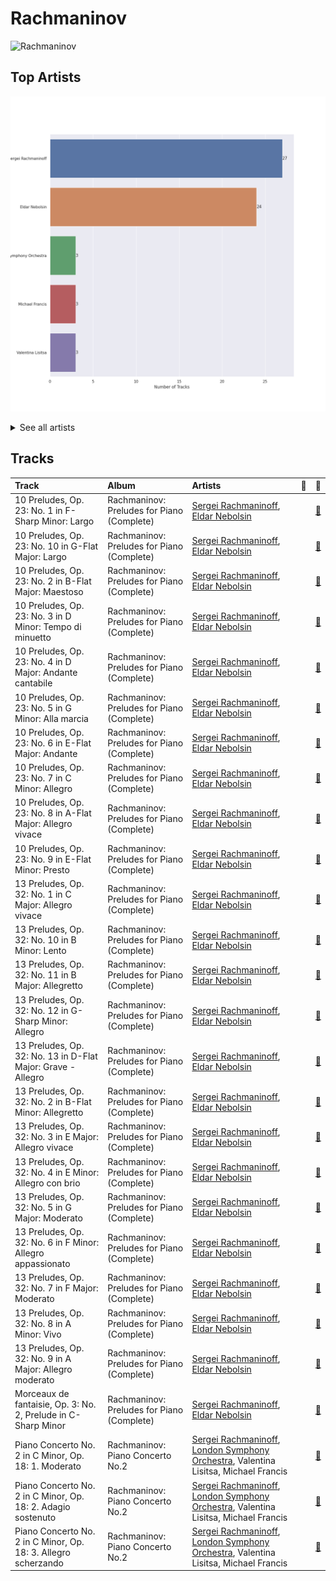 # Rachmaninov


<img src="https://i.scdn.co/image/ab67616d0000b2732ab037775757e856d496f2f5" alt="Rachmaninov" width="100" />

## Top Artists

![Bar chart of top 5 artists in Rachmaninov](../images/playlists/rachmaninov/artists.png)


<details>
<summary>See all artists</summary>

|   Number of Tracks | Artist                                                               | 🔗                                                           |
|-------------------:|:---------------------------------------------------------------------|:------------------------------------------------------------|
|                 27 | [Sergei Rachmaninoff](../artists/sergei_rachmaninoff.md)             | [🔗](https://open.spotify.com/artist/0Kekt6CKSo0m5mivKcoH51) |
|                 24 | [Eldar Nebolsin](../artists/eldar_nebolsin.md)                       | [🔗](https://open.spotify.com/artist/45ts2AJTWlzJ9JrQlCGxpX) |
|                  3 | [London Symphony Orchestra](../artists/london_symphony_orchestra.md) | [🔗](https://open.spotify.com/artist/5yxyJsFanEAuwSM5kOuZKc) |
|                  3 | Michael Francis                                                      | [🔗](https://open.spotify.com/artist/4znpeZQkiPbcXtHlRbfTqF) |
|                  3 | Valentina Lisitsa                                                    | [🔗](https://open.spotify.com/artist/0gOrXuu1vCBXe3pwTyb5Ca) |

</details>


## Tracks

| Track                                                          | Album                                      | Artists                                                                                                                                                            | 💚   | 🔗                                                          |
|:---------------------------------------------------------------|:-------------------------------------------|:-------------------------------------------------------------------------------------------------------------------------------------------------------------------|:----|:-----------------------------------------------------------|
| 10 Preludes, Op. 23: No. 1 in F-Sharp Minor: Largo             | Rachmaninov: Preludes for Piano (Complete) | [Sergei Rachmaninoff](../artists/sergei_rachmaninoff.md), [Eldar Nebolsin](../artists/eldar_nebolsin.md)                                                           |     | [🔗](https://open.spotify.com/track/4JGHKe4tmlVDg4PoTWaoq7) |
| 10 Preludes, Op. 23: No. 10 in G-Flat Major: Largo             | Rachmaninov: Preludes for Piano (Complete) | [Sergei Rachmaninoff](../artists/sergei_rachmaninoff.md), [Eldar Nebolsin](../artists/eldar_nebolsin.md)                                                           |     | [🔗](https://open.spotify.com/track/0vHlWIQiSsfhMrxwJodNeP) |
| 10 Preludes, Op. 23: No. 2 in B-Flat Major: Maestoso           | Rachmaninov: Preludes for Piano (Complete) | [Sergei Rachmaninoff](../artists/sergei_rachmaninoff.md), [Eldar Nebolsin](../artists/eldar_nebolsin.md)                                                           |     | [🔗](https://open.spotify.com/track/4pgud5L6apTBZ6sqeqnt44) |
| 10 Preludes, Op. 23: No. 3 in D Minor: Tempo di minuetto       | Rachmaninov: Preludes for Piano (Complete) | [Sergei Rachmaninoff](../artists/sergei_rachmaninoff.md), [Eldar Nebolsin](../artists/eldar_nebolsin.md)                                                           |     | [🔗](https://open.spotify.com/track/0LsNtrpdw7vz8ISVrQYMnM) |
| 10 Preludes, Op. 23: No. 4 in D Major: Andante cantabile       | Rachmaninov: Preludes for Piano (Complete) | [Sergei Rachmaninoff](../artists/sergei_rachmaninoff.md), [Eldar Nebolsin](../artists/eldar_nebolsin.md)                                                           |     | [🔗](https://open.spotify.com/track/0NtUQYljbdO9M2oIvUarTB) |
| 10 Preludes, Op. 23: No. 5 in G Minor: Alla marcia             | Rachmaninov: Preludes for Piano (Complete) | [Sergei Rachmaninoff](../artists/sergei_rachmaninoff.md), [Eldar Nebolsin](../artists/eldar_nebolsin.md)                                                           |     | [🔗](https://open.spotify.com/track/0dwRX7z5Yzr1K96QhAKOBh) |
| 10 Preludes, Op. 23: No. 6 in E-Flat Major: Andante            | Rachmaninov: Preludes for Piano (Complete) | [Sergei Rachmaninoff](../artists/sergei_rachmaninoff.md), [Eldar Nebolsin](../artists/eldar_nebolsin.md)                                                           |     | [🔗](https://open.spotify.com/track/4VH21d5xLD6DtFKcawuoXw) |
| 10 Preludes, Op. 23: No. 7 in C Minor: Allegro                 | Rachmaninov: Preludes for Piano (Complete) | [Sergei Rachmaninoff](../artists/sergei_rachmaninoff.md), [Eldar Nebolsin](../artists/eldar_nebolsin.md)                                                           |     | [🔗](https://open.spotify.com/track/1BKKpyRblOv1OWjZ0CcAWo) |
| 10 Preludes, Op. 23: No. 8 in A-Flat Major: Allegro vivace     | Rachmaninov: Preludes for Piano (Complete) | [Sergei Rachmaninoff](../artists/sergei_rachmaninoff.md), [Eldar Nebolsin](../artists/eldar_nebolsin.md)                                                           |     | [🔗](https://open.spotify.com/track/3nJNmPeYs4buaULmYJ26X6) |
| 10 Preludes, Op. 23: No. 9 in E-Flat Minor: Presto             | Rachmaninov: Preludes for Piano (Complete) | [Sergei Rachmaninoff](../artists/sergei_rachmaninoff.md), [Eldar Nebolsin](../artists/eldar_nebolsin.md)                                                           |     | [🔗](https://open.spotify.com/track/5v2O3vGKHlmLVLqNKcOwCO) |
| 13 Preludes, Op. 32: No. 1 in C Major: Allegro vivace          | Rachmaninov: Preludes for Piano (Complete) | [Sergei Rachmaninoff](../artists/sergei_rachmaninoff.md), [Eldar Nebolsin](../artists/eldar_nebolsin.md)                                                           |     | [🔗](https://open.spotify.com/track/3I7u1AhIGc9XHKQIjb1ZBG) |
| 13 Preludes, Op. 32: No. 10 in B Minor: Lento                  | Rachmaninov: Preludes for Piano (Complete) | [Sergei Rachmaninoff](../artists/sergei_rachmaninoff.md), [Eldar Nebolsin](../artists/eldar_nebolsin.md)                                                           |     | [🔗](https://open.spotify.com/track/6dclMhwb2xkTzcGFXYdUeQ) |
| 13 Preludes, Op. 32: No. 11 in B Major: Allegretto             | Rachmaninov: Preludes for Piano (Complete) | [Sergei Rachmaninoff](../artists/sergei_rachmaninoff.md), [Eldar Nebolsin](../artists/eldar_nebolsin.md)                                                           |     | [🔗](https://open.spotify.com/track/5RrWiz8zrTJCjHENxHTAJZ) |
| 13 Preludes, Op. 32: No. 12 in G-Sharp Minor: Allegro          | Rachmaninov: Preludes for Piano (Complete) | [Sergei Rachmaninoff](../artists/sergei_rachmaninoff.md), [Eldar Nebolsin](../artists/eldar_nebolsin.md)                                                           |     | [🔗](https://open.spotify.com/track/7JsvE4iJtehI0KbUeljgj5) |
| 13 Preludes, Op. 32: No. 13 in D-Flat Major: Grave - Allegro   | Rachmaninov: Preludes for Piano (Complete) | [Sergei Rachmaninoff](../artists/sergei_rachmaninoff.md), [Eldar Nebolsin](../artists/eldar_nebolsin.md)                                                           |     | [🔗](https://open.spotify.com/track/6LsBz8fLOpY96erLer7cRj) |
| 13 Preludes, Op. 32: No. 2 in B-Flat Minor: Allegretto         | Rachmaninov: Preludes for Piano (Complete) | [Sergei Rachmaninoff](../artists/sergei_rachmaninoff.md), [Eldar Nebolsin](../artists/eldar_nebolsin.md)                                                           |     | [🔗](https://open.spotify.com/track/2jcKSE0ixtPCCfDPEln1FI) |
| 13 Preludes, Op. 32: No. 3 in E Major: Allegro vivace          | Rachmaninov: Preludes for Piano (Complete) | [Sergei Rachmaninoff](../artists/sergei_rachmaninoff.md), [Eldar Nebolsin](../artists/eldar_nebolsin.md)                                                           |     | [🔗](https://open.spotify.com/track/2cRFzJYirvLmlJX2DXO940) |
| 13 Preludes, Op. 32: No. 4 in E Minor: Allegro con brio        | Rachmaninov: Preludes for Piano (Complete) | [Sergei Rachmaninoff](../artists/sergei_rachmaninoff.md), [Eldar Nebolsin](../artists/eldar_nebolsin.md)                                                           |     | [🔗](https://open.spotify.com/track/5GjDNg9mTkPrqUfg6CI8Zc) |
| 13 Preludes, Op. 32: No. 5 in G Major: Moderato                | Rachmaninov: Preludes for Piano (Complete) | [Sergei Rachmaninoff](../artists/sergei_rachmaninoff.md), [Eldar Nebolsin](../artists/eldar_nebolsin.md)                                                           |     | [🔗](https://open.spotify.com/track/3bKoITIhcQfjzAvhQn3NCU) |
| 13 Preludes, Op. 32: No. 6 in F Minor: Allegro appassionato    | Rachmaninov: Preludes for Piano (Complete) | [Sergei Rachmaninoff](../artists/sergei_rachmaninoff.md), [Eldar Nebolsin](../artists/eldar_nebolsin.md)                                                           |     | [🔗](https://open.spotify.com/track/67SGGqw9rymqT1DvdT5ka6) |
| 13 Preludes, Op. 32: No. 7 in F Major: Moderato                | Rachmaninov: Preludes for Piano (Complete) | [Sergei Rachmaninoff](../artists/sergei_rachmaninoff.md), [Eldar Nebolsin](../artists/eldar_nebolsin.md)                                                           |     | [🔗](https://open.spotify.com/track/4g9sNU83qPH85xNoFAZqED) |
| 13 Preludes, Op. 32: No. 8 in A Minor: Vivo                    | Rachmaninov: Preludes for Piano (Complete) | [Sergei Rachmaninoff](../artists/sergei_rachmaninoff.md), [Eldar Nebolsin](../artists/eldar_nebolsin.md)                                                           |     | [🔗](https://open.spotify.com/track/5BuaEWlAqAY71w10Q4Yd6B) |
| 13 Preludes, Op. 32: No. 9 in A Major: Allegro moderato        | Rachmaninov: Preludes for Piano (Complete) | [Sergei Rachmaninoff](../artists/sergei_rachmaninoff.md), [Eldar Nebolsin](../artists/eldar_nebolsin.md)                                                           |     | [🔗](https://open.spotify.com/track/07EzJ4VrpLaQtTzKyOAH3w) |
| Morceaux de fantaisie, Op. 3: No. 2, Prelude in C-Sharp Minor  | Rachmaninov: Preludes for Piano (Complete) | [Sergei Rachmaninoff](../artists/sergei_rachmaninoff.md), [Eldar Nebolsin](../artists/eldar_nebolsin.md)                                                           |     | [🔗](https://open.spotify.com/track/3jyko3okSMjZbIGdElSQN5) |
| Piano Concerto No. 2 in C Minor, Op. 18: 1. Moderato           | Rachmaninov: Piano Concerto No.2           | [Sergei Rachmaninoff](../artists/sergei_rachmaninoff.md), [London Symphony Orchestra](../artists/london_symphony_orchestra.md), Valentina Lisitsa, Michael Francis |     | [🔗](https://open.spotify.com/track/6B1RtXteyMp3mJZTeuFRmE) |
| Piano Concerto No. 2 in C Minor, Op. 18: 2. Adagio sostenuto   | Rachmaninov: Piano Concerto No.2           | [Sergei Rachmaninoff](../artists/sergei_rachmaninoff.md), [London Symphony Orchestra](../artists/london_symphony_orchestra.md), Valentina Lisitsa, Michael Francis |     | [🔗](https://open.spotify.com/track/4rrrn8OLrttq7r9RgNXalU) |
| Piano Concerto No. 2 in C Minor, Op. 18: 3. Allegro scherzando | Rachmaninov: Piano Concerto No.2           | [Sergei Rachmaninoff](../artists/sergei_rachmaninoff.md), [London Symphony Orchestra](../artists/london_symphony_orchestra.md), Valentina Lisitsa, Michael Francis |     | [🔗](https://open.spotify.com/track/253y3nl2iT4vWs2jHP4G3q) |
